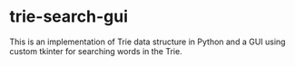# trie-search-gui

This is an implementation of Trie data structure in Python and a GUI using custom tkinter for searching words in the Trie.